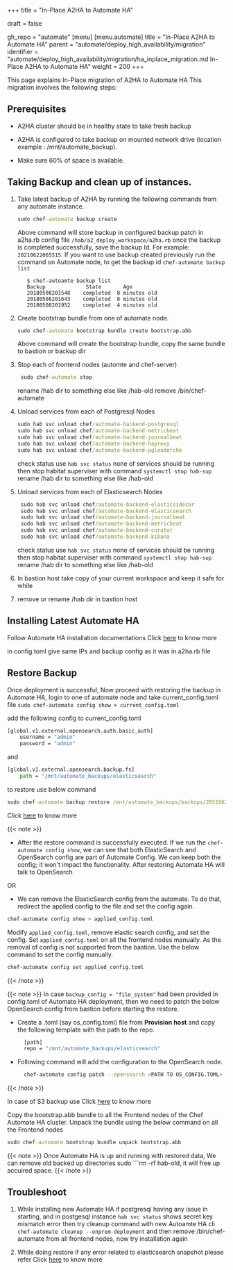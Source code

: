+++
title = "In-Place A2HA to Automate HA"

draft = false

gh_repo = "automate"
[menu]
[menu.automate]
title = "In-Place A2HA to Automate HA"
parent = "automate/deploy_high_availability/migration"
identifier = "automate/deploy_high_availability/migration/ha_inplace_migration.md In-Place A2HA to Automate HA"
weight = 200
+++

This page explains In-Place migration of A2HA to Automate HA This migration involves the following steps:

## Prerequisites

- A2HA cluster should be in healthy state to take fresh backup

- A2HA is configured to take backup on mounted network drive (location example : /mnt/automate_backup).
- Make sure 60% of space is available.

## Taking Backup and clean up of instances.

1. Take latest backup of A2HA by running the following commands from any automate instance.

    ```cmd
    sudo chef-automate backup create
    ```
    Above command will store backup in configured backup patch in a2ha.rb config file `/hab/a2_deploy_workspace/a2ha.rb`
    once the backup is completed successfully, save the backup Id. For example: `20210622065515`.
   If you want to use backup created previously run the command on Automate node, to get the backup id
   ```chef-automate backup list```

          
          $ chef-autoamte backup list
          Backup             State       Age
          20180508201548    completed  8 minutes old
          20180508201643    completed  8 minutes old
          20180508201952    completed  4 minutes old
          
2. Create bootstrap bundle from one of automate node.

      ```cmd 
      sudo chef-automate bootstrap bundle create bootstrap.abb 
      ```

    Above command will create the bootstrap bundle, copy the same bundle to bastion or backup dir 

3.  Stop each of frontend nodes (automte and chef-server) 

     ```cmd 
      sudo chef-automate stop
      ```
      rename /hab dir to something else like /hab-old
      remove /bin/chef-automate

4.  Unload services from each of Postgresql Nodes
    ```cmd
    sudo hab svc unload chef/automate-backend-postgresql
    sudo hab svc unload chef/automate-backend-metricbeat
    sudo hab svc unload chef/automate-backend-journalbeat
    sudo hab svc unload chef/automate-backend-haproxy
    sudo hab svc unload chef/automate-backend-pgleaderchk
    ```
    check status use ``` hab svc status ``` none of services should be running
    then stop habitat superviser with command ``` systemctl stop hab-sup ```
    rename /hab dir to something else like /hab-old


5. Unload services from each of Elasticsearch Nodes
   ```cmd
    sudo hab svc unload chef/automate-backend-elasticsidecar
    sudo hab svc unload chef/automate-backend-elasticsearch
    sudo hab svc unload chef/automate-backend-journalbeat
    sudo hab svc unload chef/automate-backend-metricbeat
    sudo hab svc unload chef/automate-backend-curator
    sudo hab svc unload chef/automate-backend-kibana
   ```
   check status use ``` hab svc status ``` none of services should be running
   then stop habitat superviser with command ``` systemctl stop hab-sup ```
   rename /hab dir to something else like /hab-old


6. In bastion host take copy of your current workspace and keep it safe for while
7. remove or rename /hab dir in bastion host

## Installing Latest Automate HA
Follow Automate HA installation documentations Click [here](/automate/ha_onprim_deployment_procedure/) to know more

in config.toml give same IPs and backup config as it was in a2ha.rb file

## Restore Backup 

Once deployment is successful, 
Now proceed with restoring the backup in Automate HA, 
login to one of automate node and take current_config,toml file
``` sudo chef-automate config show > current_config.toml ```

add the following config to current_config.toml

```cmd
[global.v1.external.opensearch.auth.basic_auth] 
    username = "admin"
    password = "admin"
```

and

```cmd
[global.v1.external.opensearch.backup.fs]
    path = "/mnt/automate_backups/elasticsearch"
```

to restore use below command
```cmd
sudo chef-automate backup restore /mnt/automate_backups/backups/20210622065515/ --patch-config current_config.toml --airgap-bundle /var/tmp/frontend-4.x.y.aib --skip-preflight
```

Click [here](/automate/ha_backup_restore_file_system/) to know more

{{< note >}}

- After the restore command is successfully executed. If we run the `chef-automate config show`, we can see that both ElasticSearch and OpenSearch config are part of Automate Config. We can keep both the config; it won't impact the functionality. After restoring Automate HA will talk to OpenSearch.

OR

- We can remove the ElasticSearch config from the automate. To do that, redirect the applied config to the file and set the config again.

```bash
chef-automate config show > applied_config.toml
```

Modify `applied_config.toml`, remove elastic search config, and set the config. Set `applied_config.toml` on all the frontend nodes manually. As the removal of config is not supported from the bastion. Use the below command to set the config manually.

```bash
chef-automate config set applied_config.toml
```
  
{{< /note >}}

{{< note >}}
In case ``` backup_config = "file_system" ``` had been provided in config.toml of Automate HA deployment, then we need to patch the below OpenSearch config from bastion before starting the restore.

-   Create a .toml (say os_config.toml) file from **Provision host** and copy the following template with the path to the repo.
    ```sh
      [path]
      repo = "/mnt/automate_backups/elasticsearch"
    ```
-   Following command will add the configuration to the OpenSearch node.
    ```sh
      chef-automate config patch --opensearch <PATH TO OS_CONFIG.TOML>
    ```

{{< /note >}}



In case of S3 backup use Click [here](/automate/ha_backup_restore_object_storage/) to know more


Copy the bootstrap.abb bundle to all the Frontend nodes of the Chef Automate HA cluster. Unpack the bundle using the below command on all the Frontend nodes

```cmd
sudo chef-automate bootstrap bundle unpack bootstrap.abb
```

{{< note >}}
Once Automate HA is up and running with restored data, We can remove old backed up directories sudo ```rm -rf hab-old, it will free up accuired space.
{{< /note >}}


## Troubleshoot

1. While installing new Automate HA if postgresql having any issue in starting, and in postgesql instance ``` hab svc status ``` shows secret key mismatch error then try cleanup command with new Autoamte HA cli ``` chef-automate cleanup --onprem-deployment``` and then remove /bin/chef-automate from all frontend nodes, now try installation again

2. While doing restore if any error related to elasticsearch snapshot please refer Click [here](/automate/ha_existing_a2ha_to_automate_ha/#troubleshooting) to know more
